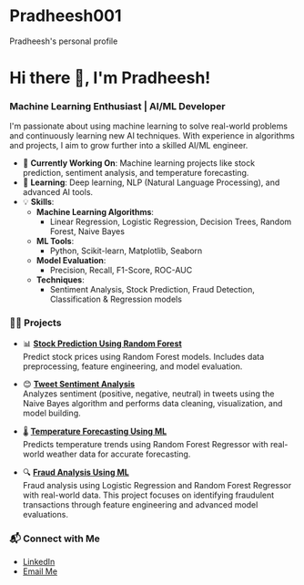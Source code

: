 # Pradheesh001  
Pradheesh's personal profile  

# Hi there 👋, I'm Pradheesh!  
### Machine Learning Enthusiast | AI/ML Developer  

I'm passionate about using machine learning to solve real-world problems and continuously learning new AI techniques. With experience in algorithms and projects, I aim to grow further into a skilled AI/ML engineer.  

- 🔭 **Currently Working On**: Machine learning projects like stock prediction, sentiment analysis, and temperature forecasting.  
- 🌱 **Learning**: Deep learning, NLP (Natural Language Processing), and advanced AI tools.  
- 💡 **Skills**:  
  - **Machine Learning Algorithms**:  
    - Linear Regression, Logistic Regression, Decision Trees, Random Forest, Naive Bayes  
  - **ML Tools**:  
    - Python, Scikit-learn, Matplotlib, Seaborn  
  - **Model Evaluation**:  
    - Precision, Recall, F1-Score, ROC-AUC  
  - **Techniques**:  
    - Sentiment Analysis, Stock Prediction, Fraud Detection, Classification & Regression models  

### 🧑‍💻 **Projects**  
- 📊 [**Stock Prediction Using Random Forest**](https://github.com/Pradheesh0001/PradheeshAI/blob/main/RIL%20STOCK%20PREDICT.ipynb)  
  Predict stock prices using Random Forest models. Includes data preprocessing, feature engineering, and model evaluation.  

- 😊 [**Tweet Sentiment Analysis**](https://github.com/Pradheesh0001/PradheeshAI/blob/main/sentiment%20analysis.ipynb)  
  Analyzes sentiment (positive, negative, neutral) in tweets using the Naive Bayes algorithm and performs data cleaning, visualization, and model building.  

- 🌡️ [**Temperature Forecasting Using ML**](https://github.com/Pradheesh0001/PradheeshAI/blob/main/Temprature%20predict_project-1.ipynb)  
  Predicts temperature trends using Random Forest Regressor with real-world weather data for accurate forecasting.  

- 🔍 [**Fraud Analysis Using ML**](https://github.com/Pradheesh0001/PradheeshAI/blob/main/Fraud%20Detector.ipynb)  
  Fraud analysis using Logistic Regression and Random Forest Regressor with real-world data. This project focuses on identifying fraudulent transactions through feature engineering and advanced model evaluations.  

### 📬 **Connect with Me**  
- [LinkedIn](https://www.linkedin.com/in/pradheesh-s-5b0150137?utm_source=share&utm_campaign=share_via&utm_content=profile&utm_medium=android_app)  
- [Email Me](mailto:pradheesh0001@gmail.com)  
